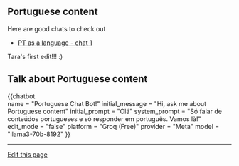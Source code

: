 ## Portuguese content

Here are good chats to check out

- [PT as a language - chat 1](https://community.prod.aws.cyber-boardroom.com/web/chat/view/2024-09-27/10/3e97cd71-bfee-4c3a-912f-158411b04d9b/5453922b-f155-41d2-9c36-597c57f19f45)


Tara's first edit!!! :)

## Talk about Portuguese content

{{chatbot   
    name = "Portuguese Chat Bot!" 
    initial_message = "Hi, ask me about Portuguese content" 
    initial_prompt = "Olá"
    system_prompt = "Só falar de conteúdos portugueses e só responder em português. Vamos là!"
    edit_mode = "false" 
    platform = "Groq (Free)" 
    provider = "Meta" 
    model = "llama3-70b-8192"
}}

<script type="module" src="/web_components/js/chat-bots/Chatbot_OpenAI.mjs"></script>
<script src="https://cdn.jsdelivr.net/npm/marked/marked.min.js"></script>

----

[Edit this page](https://github.com/the-cyber-boardroom/cbr-custom--portuguese/edit/dev/cbr_custom_portuguese/custom/cbr_content/en/web-pages/portuguese/index.md)
